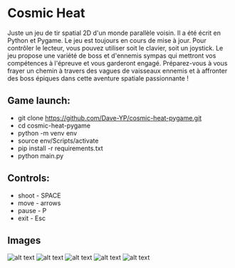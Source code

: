 # Cosmic Heat
Juste un jeu de tir spatial 2D d'un monde parallèle voisin. Il a été écrit en Python et Pygame. Le jeu est toujours en cours de mise à jour. Pour contrôler le lecteur, vous pouvez utiliser soit le clavier, soit un joystick. Le jeu propose une variété de boss et d'ennemis sympas qui mettront vos compétences à l'épreuve et vous garderont engagé. Préparez-vous à vous frayer un chemin à travers des vagues de vaisseaux ennemis et à affronter des boss épiques dans cette aventure spatiale passionnante !
## Game launch:
 - git clone https://github.com/Dave-YP/cosmic-heat-pygame.git
 - cd cosmic-heat-pygame
 - python -m venv env
 - source env/Scripts/activate
 - pip install -r requirements.txt
 - python main.py

 ## Controls:
 - shoot - SPACE
 - move - arrows
 - pause - P
 - exit - Esc
## Images
![alt text](images/l.png "Cosmic Heat")
![alt text](images/g0.png "Gameplay")
![alt text](images/g1.png "Gameplay")
![alt text](images/g2.png "Gameplay")
![alt text](images/g3.png "Gameplay")
